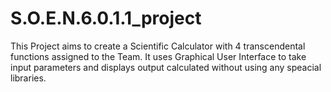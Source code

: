 # S.O.E.N.6.0.1.1_project
This Project aims to create a Scientific Calculator with 4 transcendental functions assigned to the Team.
It uses Graphical User Interface to take input parameters and displays output calculated without using any speacial libraries.

